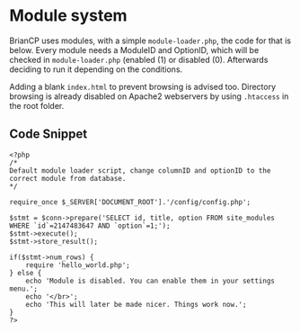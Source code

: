 # Module system

BrianCP uses modules, with a simple ```module-loader.php```, the code for that is below.
Every module needs a ModuleID and OptionID, which will be checked in ```module-loader.php``` (enabled (1) or disabled (0).
Afterwards deciding to run it depending on the conditions.

Adding a blank ```index.html``` to prevent browsing is advised too. 
Directory browsing is already disabled on Apache2 webservers by using ```.htaccess``` in the root folder.


## Code Snippet
```
<?php
/* 
Default module loader script, change columnID and optionID to the correct module from database.
*/

require_once $_SERVER['DOCUMENT_ROOT'].'/config/config.php';
		
$stmt = $conn->prepare('SELECT id, title, option FROM site_modules WHERE `id`=2147483647 AND `option`=1;');
$stmt->execute();
$stmt->store_result();

if($stmt->num_rows) {
	require 'hello_world.php';
} else {
	echo 'Module is disabled. You can enable them in your settings menu.';
	echo '</br>';
	echo 'This will later be made nicer. Things work now.';
}		
?>
```
